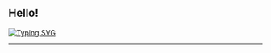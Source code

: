## Hello!
[![Typing SVG](https://readme-typing-svg.demolab.com?font=Fira+Code&pause=1000&color=1ABC9C&width=435&lines=I'm+Sameeran+Shinde;Undergrad+Student+In+IT)](https://git.io/typing-svg)

----------------------------------------------------------------------------------------------------------------------




